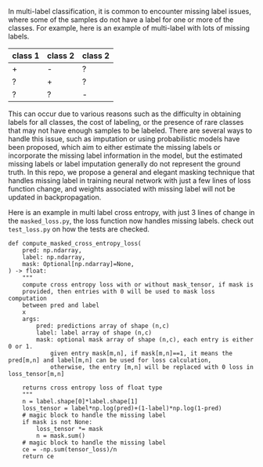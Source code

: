 In multi-label classification, it is common to encounter missing label issues, where some of the samples do not have a label for one or more of the classes. For example, here is an example of multi-label with lots of missing labels.


| class 1  | class 2  |  class 2  |
|---|---|---|
| +  | -  | ?  |
|  ? | +  | ?  |
|  ? | ?  | -  |

This can occur due to various reasons such as the difficulty in obtaining labels for all classes, the cost of labeling, or the presence of rare classes that may not have enough samples to be labeled. 
There are several ways to handle this issue, such as imputation or using probabilistic models have been proposed, which aim to either estimate the missing labels or incorporate the missing label information in the model, but the estimated missing labels or label imputation generally do not represent the ground truth. In this repo, we propose a general and elegant masking technique that handles missing label in training neural network with just a few lines of loss function change, and weights associated with missing label will not be updated in backpropagation.


Here is an example in multi label cross entropy, with just 3 lines of change in the  ```masked_loss.py```, the loss function now handles missing labels. check out ```test_loss.py``` on how the tests are checked.
```
def compute_masked_cross_entropy_loss(
	pred: np.ndarray, 
	label: np.ndarray, 
	mask: Optional[np.ndarray]=None,
) -> float:
	"""
	compute cross entropy loss with or without mask_tensor, if mask is 
	provided, then entries with 0 will be used to mask loss computation 
	between pred and label
	x
	args:
		pred: predictions array of shape (n,c)
		label: label array of shape (n,c)
		mask: optional mask array of shape (n,c), each entry is either 0 or 1.
			given entry mask[m,n], if mask[m,n]==1, it means the pred[m,n] and label[m,n] can be used for loss calculation,
			otherwise, the entry [m,n] will be replaced with 0 loss in loss_tensor[m,n]  
	
	returns cross entropy loss of float type
	"""
	n = label.shape[0]*label.shape[1]
	loss_tensor = label*np.log(pred)+(1-label)*np.log(1-pred)
	# magic block to handle the missing label 
	if mask is not None:
		loss_tensor *= mask
		n = mask.sum()
	# magic block to handle the missing label 
	ce = -np.sum(tensor_loss)/n
	return ce
```
